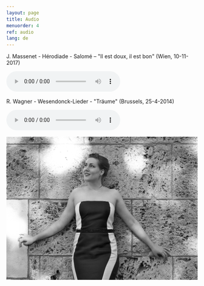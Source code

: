 ```yaml
---
layout: page
title: Audio
menuorder: 4
ref: audio
lang: de
---
```


J. Massenet - Hérodiade - Salomé – "Il est doux, il est bon" (Wien, 10-11-2017)

<audio controls><source type="audio/mpeg" src="https://www.soundcloud.com/embed/anne-sophie-sevens-898247012/aria-of-salome-il-est-doux-il-est-bon-jmassenet"/>Hello</audio>

R. Wagner - Wesendonck-Lieder - "Träume"   (Brussels, 25-4-2014)

<audio controls><source type="audio/mpeg" src="https://soundcloud.com/anne-sophie-sevens-898247012/wesendonck-lieder-n5-traume"/>Hello</audio>

![](assets/a8.jpg)
